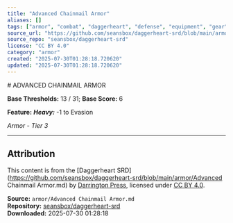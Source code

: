 ```yaml
---
title: "Advanced Chainmail Armor"
aliases: []
tags: ["armor", "combat", "daggerheart", "defense", "equipment", "gear", "reference", "srd", "ttrpg"]
source_url: "https://github.com/seansbox/daggerheart-srd/blob/main/armor/Advanced Chainmail Armor.md"
source_repo: "seansbox/daggerheart-srd"
license: "CC BY 4.0"
category: "armor"
created: "2025-07-30T01:28:18.720620"
updated: "2025-07-30T01:28:18.720620"
---
```


﻿# ADVANCED CHAINMAIL ARMOR

**Base Thresholds:** 13 / 31; **Base Score:** 6

**Feature:** ***Heavy:*** -1 to Evasion

*Armor - Tier 3*

---

## Attribution

This content is from the [Daggerheart SRD](https://github.com/seansbox/daggerheart-srd/blob/main/armor/Advanced Chainmail Armor.md) by [Darrington Press](https://darringtonpress.com/), licensed under [CC BY 4.0](https://creativecommons.org/licenses/by/4.0/).

**Source:** `armor/Advanced Chainmail Armor.md`  
**Repository:** [seansbox/daggerheart-srd](https://github.com/seansbox/daggerheart-srd)  
**Downloaded:** 2025-07-30 01:28:18

